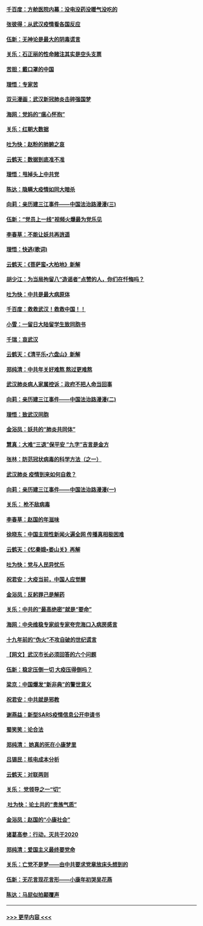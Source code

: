 #### [千百度：方舱医院内幕：没电没药没暖气没吃的](../pages/nsc993/n11850211.md?t=02080022) 
#### [张彼得：从武汉疫情看各国反应](../pages/nsc993/n11850102.md?t=02080022) 
#### [伍新：无神论是最大的阴毒谎言](../pages/nsc993/n11846129.md?t=02080022) 
#### [关乐：石正丽的性命赌注其实是空头支票](../pages/nsc993/n11846109.md?t=02080022) 
#### [苦胆：戴口罩的中国](../pages/nsc993/n11845576.md?t=02080022) 
#### [理悟：专家苦](../pages/nsc993/n11845564.md?t=02080022) 
#### [双元漫画：武汉新冠肺炎击碎强国梦](../pages/nsc993/n11843320.md?t=02080022) 
#### [海网：党妈的“瘟心怀抱”](../pages/nsc993/n11840740.md?t=02080022) 
#### [关乐：红朝大数据](../pages/nsc993/n11840675.md?t=02080022) 
#### [吐为快：赵粉的肺腑之哀](../pages/nsc993/n11840618.md?t=02080022) 
#### [云鹤天：数据到底准不准](../pages/nsc993/n11840325.md?t=02080022) 
#### [理悟：甩掉头上中共党](../pages/nsc993/n11838826.md?t=02080022) 
#### [陈达：隐瞒大疫情如同大暗杀](../pages/nsc993/n11838771.md?t=02080022) 
#### [向莉：亲历建三江事件——中国法治路漫漫(三)](../pages/nsc993/n11831825.md?t=02080022) 
#### [伍新：“党员上一线”视频火爆最为党乐见](../pages/nsc993/n11838200.md?t=02080022) 
#### [李春草：不能让妖共再逍遥](../pages/nsc993/n11838102.md?t=02080022) 
#### [理悟：快逃(歌词)](../pages/nsc993/n11838083.md?t=02080022) 
#### [云鹤天：《菩萨蛮▪大柏地》新解](../pages/nsc993/n11838059.md?t=02080022) 
#### [胡少江：为当局拘留八“造谣者”点赞的人，你们在忏悔吗？](../pages/nsc993/n11836801.md?t=02080022) 
#### [吐为快：中共是最大病原体](../pages/nsc993/n11836748.md?t=02080022) 
#### [千百度：救救武汉！救救中国！！](../pages/nsc993/n11836145.md?t=02080022) 
#### [小雪：一留日大陆留学生致同胞书](../pages/nsc993/n11834624.md?t=02080022) 
#### [千瑞：哀武汉](../pages/nsc993/n11833647.md?t=02080022) 
#### [云鹤天：《清平乐▪六盘山》新解](../pages/nsc993/n11833611.md?t=02080022) 
#### [郑纯清：中共年关好难熬 熬过更难熬](../pages/nsc993/n11833489.md?t=02080022) 
#### [武汉肺炎病人家属控诉：政府不把人命当回事](../pages/nsc993/n11833205.md?t=02080022) 
#### [向莉：亲历建三江事件——中国法治路漫漫(二)](../pages/nsc993/n11829102.md?t=02080022) 
#### [理悟：致武汉同胞](../pages/nsc993/n11831522.md?t=02080022) 
#### [金浴凤：妖共的“肺炎共同体”](../pages/nsc993/n11829448.md?t=02080022) 
#### [慧真：大难“三退”保平安 “九字”吉言是金方](../pages/nsc993/n11829501.md?t=02080022) 
#### [张林：防范冠状病毒的科学方法（之一）](../pages/nsc993/n11828618.md?t=02080022) 
#### [武汉肺炎 疫情到来如何自救？](../pages/nsc993/n11827632.md?t=02080022) 
#### [向莉：亲历建三江事件——中国法治路漫漫(一)](../pages/nsc993/n11827190.md?t=02080022) 
#### [关乐： 枪不敌病毒](../pages/nsc993/n11826746.md?t=02080022) 
#### [李春草：赵国的年滋味](../pages/nsc993/n11826321.md?t=02080022) 
#### [徐晓东：中国主观性新闻火遍全网 传播真相极困难](../pages/nsc993/n11826508.md?t=02080022) 
#### [云鹤天：《忆秦娥▪娄山关》再解](../pages/nsc993/n11824682.md?t=02080022) 
#### [吐为快：党与人民异忧乐](../pages/nsc993/n11824660.md?t=02080022) 
#### [祝君安：大疫当前，中国人应觉醒](../pages/nsc993/n11821946.md?t=02080022) 
#### [金浴凤：反躬罪己是解药](../pages/nsc993/n11820280.md?t=02080022) 
#### [关乐：中共的“最高绝密”就是“要命”](../pages/nsc993/n11816946.md?t=02080022) 
#### [海网：中央维稳专家组专家夸完海口入病房感言](../pages/nsc993/n11815138.md?t=02080022) 
#### [十九年前的“伪火”不攻自破的世纪谎言](../pages/nsc993/n11813238.md?t=02080022) 
#### [【网文】武汉市长必须回答的六个问题](../pages/nsc993/n11813848.md?t=02080022) 
#### [伍新：稳定压倒一切 大疫压得倒吗？](../pages/nsc993/n11812634.md?t=02080022) 
#### [梁京：中国爆发“新非典”的警世意义](../pages/nsc993/n11812554.md?t=02080022) 
#### [祝君安：中共就是邪教](../pages/nsc993/n11812431.md?t=02080022) 
#### [谢燕益：新型SARS疫情信息公开申请书](../pages/nsc993/n11808840.md?t=02080022) 
#### [蜀笑笑：论合法](../pages/nsc993/n11808064.md?t=02080022) 
#### [郑纯清： 她真的死在小康梦里](../pages/nsc993/n11806623.md?t=02080022) 
#### [吕锡民：核电成本分析](../pages/nsc993/n11806284.md?t=02080022) 
#### [云鹤天：对联两则](../pages/nsc993/n11805957.md?t=02080022) 
#### [关乐： 党领导之一“切”](../pages/nsc993/n11804505.md?t=02080022) 
#### [ 吐为快：论土共的“贵族气质”](../pages/nsc993/n11804490.md?t=02080022) 
#### [金浴凤：赵国的“小康社会”](../pages/nsc993/n11804452.md?t=02080022) 
#### [诸葛高参：行动，灭共于2020](../pages/nsc993/n11804120.md?t=02080022) 
#### [郑纯清：爱国主义最终要党命](../pages/nsc993/n11802197.md?t=02080022) 
#### [关乐：亡党不是梦——由中共要求党章放床头想到的](../pages/nsc993/n11802156.md?t=02080022) 
#### [伍新：无花言现花言形——小康年初哭吴花燕](../pages/nsc993/n11800044.md?t=02080022) 
#### [陈达：马屁似拍颠覆声](../pages/nsc993/n11800010.md?t=02080022) 

----
#### [ >>> 更早内容 <<< ](../indexes/nsc993-earlier.md)
